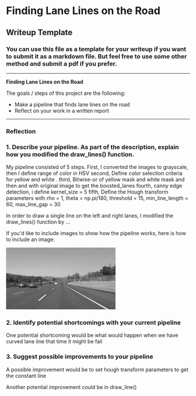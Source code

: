 # **Finding Lane Lines on the Road** 

## Writeup Template

### You can use this file as a template for your writeup if you want to submit it as a markdown file. But feel free to use some other method and submit a pdf if you prefer.

---

**Finding Lane Lines on the Road**

The goals / steps of this project are the following:
* Make a pipeline that finds lane lines on the road
* Reflect on your work in a written report


[//]: # (Image References)

[image1]: ./examples/grayscale.jpg "Grayscale"

---

### Reflection

### 1. Describe your pipeline. As part of the description, explain how you modified the draw_lines() function.

My pipeline consisted of 5 steps. First, I converted the images to grayscale, then I define range of color in HSV
second, Define color selection criteria for yellow and white .
third, Bitwise-or of yellow mask and white mask and then and with original image to get the boosted_lanes
fourth, canny edge detection, i define kernel_size = 5 
fifth, Define the Hough transform parameters with     rho = 1, theta = np.pi/180, threshold = 15, min_line_length = 60, max_line_gap = 30

In order to draw a single line on the left and right lanes, I modified the draw_lines() function by ...

If you'd like to include images to show how the pipeline works, here is how to include an image: 

![alt text][image1]


### 2. Identify potential shortcomings with your current pipeline


One potential shortcoming would be what would happen when we have curved lane line that time it might be fail 



### 3. Suggest possible improvements to your pipeline

A possible improvement would be to set hough  transform parameters to get the constant line  

Another potential improvement could be in draw_line()
